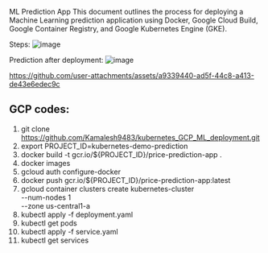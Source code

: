 ML Prediction App
This document outlines the process for deploying a Machine Learning prediction application using Docker, Google Cloud Build, Google Container Registry, and Google Kubernetes Engine (GKE).

Steps:
![image](https://github.com/user-attachments/assets/3d80d33a-2ee6-4cb9-8c6c-391da59b263d)

Prediction after deployment:
![image](https://github.com/user-attachments/assets/1b9b1514-9245-403e-8fcd-735192046cb1)


https://github.com/user-attachments/assets/a9339440-ad5f-44c8-a413-de43e6edec9c


## GCP codes:
1. git clone https://github.com/Kamalesh9483/kubernetes_GCP_ML_deployment.git
2. export PROJECT_ID=kubernetes-demo-prediction
3. docker build -t gcr.io/${PROJECT_ID}/price-prediction-app .
4. docker images
5. gcloud auth configure-docker
6. docker push gcr.io/${PROJECT_ID}/price-prediction-app:latest
7. gcloud container clusters create kubernetes-cluster \
    --num-nodes 1 \
    --zone us-central1-a
8. kubectl apply -f deployment.yaml
9. kubectl get pods
10. kubectl apply -f service.yaml
11. kubectl get services


